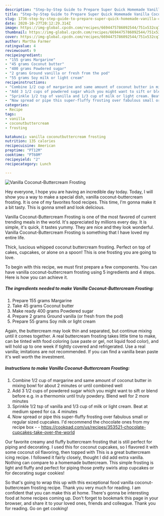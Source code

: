 ```yaml
---
description: "Step-by-Step Guide to Prepare Super Quick Homemade Vanilla Coconut-Buttercream Frosting"
title: "Step-by-Step Guide to Prepare Super Quick Homemade Vanilla Coconut-Buttercream Frosting"
slug: 1736-step-by-step-guide-to-prepare-super-quick-homemade-vanilla-coconut-buttercream-frosting
date: 2020-10-27T20:12:29.314Z
image: https://img-global.cpcdn.com/recipes/6694475786092544/751x532cq70/vanilla-coconut-buttercream-frosting-recipe-main-photo.jpg
thumbnail: https://img-global.cpcdn.com/recipes/6694475786092544/751x532cq70/vanilla-coconut-buttercream-frosting-recipe-main-photo.jpg
cover: https://img-global.cpcdn.com/recipes/6694475786092544/751x532cq70/vanilla-coconut-buttercream-frosting-recipe-main-photo.jpg
author: Martha Farmer
ratingvalue: 4
reviewcount: 9
recipeingredient:
- "155 grams Margarine"
- "45 grams Coconut butter"
- "400 grams Powdered sugar"
- "2 grams Ground vanilla or fresh from the pod"
- "55 grams Soy milk or light cream"
recipeinstructions:
- "Combine 1/2 cup of margarine and same amount of coconut butter in mixing bowl for about 2 minutes or until combined well"
- "Add 3 1/2 cups of powdered sugar which you might want to sift or blend before e.g. in a thermomix until truly powdery. Blend well for 2 more minutes"
- "Sprinkle 1/2 tsp of vanilla and 1/3 cup of milk or light cream. Beat at medium speed for ca. 4 minutes"
- "Now spread or pipe this super-fluffy frosting over fabulous small or regular sized cupcakes. I&#39;d recommend the chocolate ones from my recipe box  https://cookpad.com/us/recipes/353521-chocolate-cupcakes-take-over-the-world"
categories:
- Recipe
tags:
- vanilla
- coconutbuttercream
- frosting

katakunci: vanilla coconutbuttercream frosting 
nutrition: 135 calories
recipecuisine: American
preptime: "PT12M"
cooktime: "PT60M"
recipeyield: "2"
recipecategory: Lunch

---
```



![Vanilla Coconut-Buttercream Frosting](https://img-global.cpcdn.com/recipes/6694475786092544/751x532cq70/vanilla-coconut-buttercream-frosting-recipe-main-photo.jpg)

Hey everyone, I hope you are having an incredible day today. Today, I will show you a way to make a special dish, vanilla coconut-buttercream frosting. It is one of my favorites food recipes. This time, I'm gonna make it a bit tasty. This is gonna smell and look delicious.

Vanilla Coconut-Buttercream Frosting is one of the most favored of current trending meals in the world. It's appreciated by millions every day. It is simple, it's quick, it tastes yummy. They are nice and they look wonderful. Vanilla Coconut-Buttercream Frosting is something that I have loved my entire life.

Thick, luscious whipped coconut buttercream frosting. Perfect on top of cakes, cupcakes, or alone on a spoon! This is one frosting you are going to love.


To begin with this recipe, we must first prepare a few components. You can have vanilla coconut-buttercream frosting using 5 ingredients and 4 steps. Here is how you can achieve it.

<!--inarticleads1-->

##### The ingredients needed to make Vanilla Coconut-Buttercream Frosting:

1. Prepare 155 grams Margarine
1. Take 45 grams Coconut butter
1. Make ready 400 grams Powdered sugar
1. Prepare 2 grams Ground vanilla (or fresh from the pod)
1. Prepare 55 grams Soy milk or light cream


Again, the buttercream may look thin and separated, but continue mixing until it comes together. A real buttercream frosting takes little time to make, can be tinted with food coloring (use paste or gel, not liquid food color), and will hold up to one week if tightly covered and refrigerated. Use a real vanilla; imitations are not recommended. If you can find a vanilla bean paste it&#39;s well worth the investment. 

<!--inarticleads2-->

##### Instructions to make Vanilla Coconut-Buttercream Frosting:

1. Combine 1/2 cup of margarine and same amount of coconut butter in mixing bowl for about 2 minutes or until combined well
1. Add 3 1/2 cups of powdered sugar which you might want to sift or blend before e.g. in a thermomix until truly powdery. Blend well for 2 more minutes
1. Sprinkle 1/2 tsp of vanilla and 1/3 cup of milk or light cream. Beat at medium speed for ca. 4 minutes
1. Now spread or pipe this super-fluffy frosting over fabulous small or regular sized cupcakes. I&#39;d recommend the chocolate ones from my recipe box -  - https://cookpad.com/us/recipes/353521-chocolate-cupcakes-take-over-the-world


Our favorite creamy and fluffy buttercream frosting that is still perfect for piping and decorating. I used this for coconut cupcakes, so I flavored it with some coconut oil flavoring, then topped with This is a great buttercream icing recipe. I followed it fairly closely, thought I did add extra vanilla. Nothing can compare to a homemade buttercream. This simple frosting is light and fluffy and perfect for piping those pretty swirls atop cupcakes or for decorating sugar cookies! 

So that's going to wrap this up with this exceptional food vanilla coconut-buttercream frosting recipe. Thank you very much for reading. I am confident that you can make this at home. There's gonna be interesting food at home recipes coming up. Don't forget to bookmark this page in your browser, and share it to your loved ones, friends and colleague. Thank you for reading. Go on get cooking!
